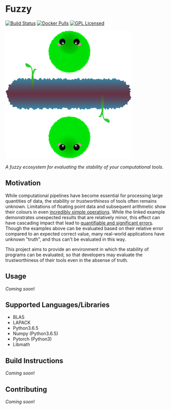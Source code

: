 # Fuzzy 
[![Build Status](https://travis-ci.org/gkiar/fuzzy.svg?branch=master)](https://travis-ci.org/gkiar/fuzzy)
[![Docker Pulls](https://img.shields.io/docker/pulls/gkiar/fuzzy)](https://hub.docker.com/r/gkiar/fuzzy)
[![GPL Licensed](https://img.shields.io/badge/license-GPL-blue)](./LICENSE)

![Fuzzy Marimo](./img/fuzzy.png)

*A fuzzy ecosystem for evaluating the stability of your computational tools.*

## Motivation

While computational pipelines have become essential for processing large quantities of data,
the stability or *trustworthiness* of tools often remains unknown. Limitations of floating point
data and subsequent arithmetic show their colours in even
[incredibly simple operations](./fuzzy/tutorial/inaccuracies_everywhere.ipynb). While the linked
example demonstrates unexpected results that are relatively minor, this effect can have cascading
impact that lead to [quantifiable and significant errors](./fuzzy/tutorial/evaluating_unstable_sequence.ipynb).
Though the examples above can be evaluated based on their relative error compared to an expected
correct value, many real-world applications have unknown "truth", and thus can't be evaluated in
this way.

This project aims to provide an environment in which the stability of programs can be evaluated,
so that developers may evaluate the trustworthiness of their tools even in the absense of truth.


## Usage

*Coming soon*!

## Supported Languages/Libraries

- BLAS
- LAPACK
- Python3.6.5
- Numpy (Python3.6.5)
- Pytorch (Python3)
- Libmath


## Build Instructions

*Coming soon*!

## Contributing

*Coming soon*!

